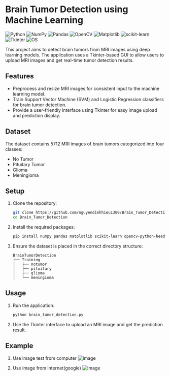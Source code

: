 # Brain Tumor Detection using Machine Learning
![Python](https://img.shields.io/badge/python-3670A0?style=plastic&logo=python&logoColor=ffdd54) 
![NumPy](https://img.shields.io/badge/numpy-%23013243.svg?style=plastic&logo=numpy&logoColor=white) 
![Pandas](https://img.shields.io/badge/pandas-%23150458.svg?style=plastic&logo=pandas&logoColor=white)
![OpenCV](https://img.shields.io/badge/OpenCV-%23white.svg?style=plastic&logo=opencv&logoColor=white)
![Matplotlib](https://img.shields.io/badge/Matplotlib-%23ffffff.svg?style=plastic&logo=Matplotlib&logoColor=black)
![scikit-learn](https://img.shields.io/badge/scikit--learn-%23F7931E.svg?style=plastic&logo=scikit-learn&logoColor=white)
![Tkinter](https://img.shields.io/badge/Tkinter-%23FF6F00.svg?style=plastic&logo=Tkinter&logoColor=white)
![OS](https://img.shields.io/badge/os-%23F7931E.svg?style=plastic&logo=linux&logoColor=white)

This project aims to detect brain tumors from MRI images using deep learning models. The application uses a Tkinter-based GUI to allow users to upload MRI images and get real-time tumor detection results.

## Features

- Preprocess and resize MRI images for consistent input to the machine learning model.
- Train Support Vector Machine (SVM) and Logistic Regression classifiers for brain tumor detection.
- Provide a user-friendly interface using Tkinter for easy image upload and prediction display.

## Dataset

The dataset contains 5712 MRI images of brain tumors categorized into four classes:
- No Tumor
- Pituitary Tumor
- Glioma
- Meningioma

## Setup

1. Clone the repository:
    ```sh
    git clone https://github.com/nguyendinhhieu1309/Brain_Tumor_Detection.git
    cd Brain_Tumor_Detection
    ```

2. Install the required packages:
    ```sh
    pip install numpy pandas matplotlib scikit-learn opencv-python-headless Pillow
    ```

3. Ensure the dataset is placed in the correct directory structure:
    ```
    BrainTumorDetection
    ├── Training
    │   ├── notumor
    │   ├── pituitary
    │   ├── glioma
    │   └── meningioma
    ```

## Usage

1. Run the application:
    ```sh
    python brain_tumor_detection.py
    ```

2. Use the Tkinter interface to upload an MRI image and get the prediction result.
## Example
1. Use image test from computer
   ![image](https://github.com/nguyendinhhieu1309/Brain_Tumor_Detection/assets/163109800/21196894-473d-4fb3-97bf-4b5171b9dafd)

2. Use image from internet(google)
   ![image](https://github.com/nguyendinhhieu1309/Brain_Tumor_Detection/assets/163109800/8aebdc3b-b93d-4b9a-9c5a-57d2b7200718)

